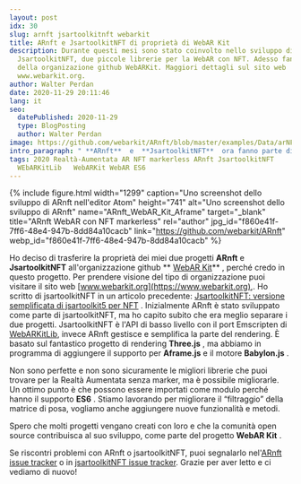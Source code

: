 ```yaml
---
layout: post
idx: 30
slug: arnft jsartoolkitnft webarkit
title: ARnft e JsartoolkitNFT di proprietà di WebAR Kit
description: Durante questi mesi sono stato coinvolto nello sviluppo di ARnft e
  JsartoolkitNFT, due piccole librerie per la WebAR con NFT. Adesso fanno parte
  della organizazione github WebARKit. Maggiori dettagli sul sito web
  www.webarkit.org.
author: Walter Perdan
date: 2020-11-29 20:11:46
lang: it
seo:
  datePublished: 2020-11-29
  type: BlogPosting
  author: Walter Perdan
image: https://github.com/webarkit/ARnft/blob/master/examples/Data/arNFT-logo.gif
intro_paragraph: " **ARnft**  e  **JsartoolkitNFT**  ora fanno parte di **WebAR Kit** !!"
tags: 2020 Realtà-Aumentata AR NFT markerless ARnft JsartoolkitNFT
  WEbARKitLib   WebARKit WebAR ES6
---
```

{% include figure.html width="1299" caption="Uno screenshot dello sviluppo di ARnft nell'editor Atom" height="741" alt="Uno screenshot dello sviluppo di ARnft" name="ARnft_WebAR_Kit_Aframe" target="_blank" title="ARnft WebAR con NFT markerless" rel="author" jpg_id="f860e41f-7ff6-48e4-947b-8dd84a10cacb" link="https://github.com/webarkit/ARnft" webp_id="f860e41f-7ff6-48e4-947b-8dd84a10cacb" %}

Ho deciso di trasferire la proprietà dei miei due progetti  **ARnft**  e  **JsartoolkitNFT** all'organizzazione github ** [WebAR Kit](https://github.com/webarkit)** , perché credo in questo progetto. Per prendere visione del tipo di organizzazione puoi visitare il sito web [www.webarkit.org](https://www.webarkit.org),. Ho scritto di jsartoolkitNFT in un articolo precedente: [JsartoolkitNFT: versione semplificata di jsartoolkit5 per NFT](https://www.kalwaltart.it/blog/2020/05/06/jsartoolkitnft-light-jsartoolkit5-per-nft/) . Inizialmente ARnft è stato sviluppato come parte di jsartoolkitNFT, ma ho capito subito che era meglio separare i due progetti. JsartoolkitNFT è l'API di basso livello con il port Emscripten di [WebARKitLib](https://github.com/webarkit/WebARKitLib), invece ARnft gestisce e semplifica la parte del rendering. È basato sul fantastico progetto di rendering  **Three.js** , ma abbiamo in programma di aggiungere il supporto per  **Aframe.js**  e il motore  **Babylon.js** .

Non sono perfette e non sono sicuramente le migliori librerie che puoi trovare per la Realtà Aumentata senza marker, ma è possibile migliorarle. Un ottimo punto è che possono essere importati come modulo perché hanno il supporto  **ES6** . Stiamo lavorando per migliorare il “filtraggio” della matrice di posa, vogliamo anche aggiungere nuove funzionalità e metodi.

Spero che molti progetti vengano creati con loro e che la comunità open source contribuisca al suo sviluppo, come parte del progetto  **WebAR Kit** .

Se riscontri problemi con ARnft o jsartoolkitNFT, puoi segnalarlo nel'[ARnft issue tracker](https://github.com/webarkit/ARnft/issues) o in [jsartoolkitNFT issue tracker](https://github.com/webarkit/jsartoolkitNFT/issues). Grazie per aver letto e ci vediamo di nuovo!